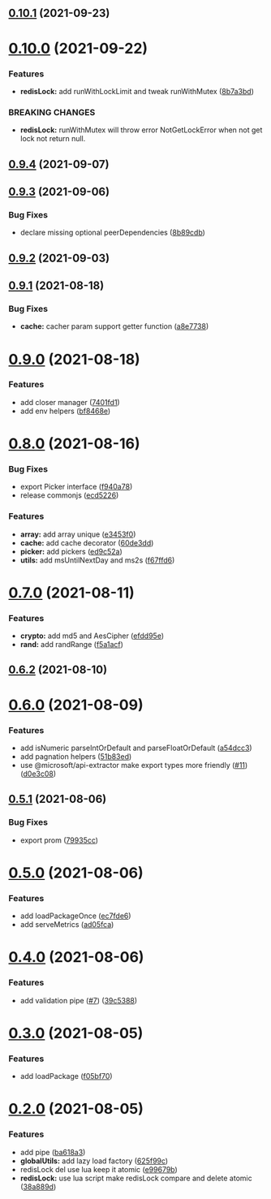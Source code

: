 ## [0.10.1](https://github.com/zcong1993/node-kit/compare/v0.10.0...v0.10.1) (2021-09-23)

# [0.10.0](https://github.com/zcong1993/node-kit/compare/v0.9.4...v0.10.0) (2021-09-22)

### Features

- **redisLock:** add runWithLockLimit and tweak runWithMutex ([8b7a3bd](https://github.com/zcong1993/node-kit/commit/8b7a3bd3d1e8443a9404ef97dea2f9f3746c00bc))

### BREAKING CHANGES

- **redisLock:** runWithMutex will throw error NotGetLockError when not get lock not return null.

## [0.9.4](https://github.com/zcong1993/node-kit/compare/v0.9.3...v0.9.4) (2021-09-07)

## [0.9.3](https://github.com/zcong1993/node-kit/compare/v0.9.2...v0.9.3) (2021-09-06)

### Bug Fixes

- declare missing optional peerDependencies ([8b89cdb](https://github.com/zcong1993/node-kit/commit/8b89cdb3acbc1c00bc8e68885c6b0931a28ad72f))

## [0.9.2](https://github.com/zcong1993/node-kit/compare/v0.9.1...v0.9.2) (2021-09-03)

## [0.9.1](https://github.com/zcong1993/node-kit/compare/v0.9.0...v0.9.1) (2021-08-18)

### Bug Fixes

- **cache:** cacher param support getter function ([a8e7738](https://github.com/zcong1993/node-kit/commit/a8e77387386cf6576f6bdc27430b09aaa82a8160))

# [0.9.0](https://github.com/zcong1993/node-kit/compare/v0.8.0...v0.9.0) (2021-08-18)

### Features

- add closer manager ([7401fd1](https://github.com/zcong1993/node-kit/commit/7401fd13864070bbcba2806b1800d95860b6050d))
- add env helpers ([bf8468e](https://github.com/zcong1993/node-kit/commit/bf8468e4e2da650de10a2120a3db372e64fadb2e))

# [0.8.0](https://github.com/zcong1993/node-kit/compare/v0.7.0...v0.8.0) (2021-08-16)

### Bug Fixes

- export Picker interface ([f940a78](https://github.com/zcong1993/node-kit/commit/f940a789c67e1a038dd959149617e74397fdbc20))
- release commonjs ([ecd5226](https://github.com/zcong1993/node-kit/commit/ecd52262349f7eaa73dfec92ae304f3db99c154c))

### Features

- **array:** add array unique ([e3453f0](https://github.com/zcong1993/node-kit/commit/e3453f0c210d921c6babb10510cc5eb7a552d4c7))
- **cache:** add cache decorator ([60de3dd](https://github.com/zcong1993/node-kit/commit/60de3dd2d5dcdef43d3ea3d675aebb00daa347b4))
- **picker:** add pickers ([ed9c52a](https://github.com/zcong1993/node-kit/commit/ed9c52af8c3d452266a7aaaaedeeb38177c8a6a8))
- **utils:** add msUntilNextDay and ms2s ([f67ffd6](https://github.com/zcong1993/node-kit/commit/f67ffd6d3f59bd801dd8fca9bea4b4e6fca85690))

# [0.7.0](https://github.com/zcong1993/node-kit/compare/v0.6.2...v0.7.0) (2021-08-11)

### Features

- **crypto:** add md5 and AesCipher ([efdd95e](https://github.com/zcong1993/node-kit/commit/efdd95ea63359e71153dfba1e878d53b95c66113))
- **rand:** add randRange ([f5a1acf](https://github.com/zcong1993/node-kit/commit/f5a1acf796030cf4b9bfb3afd1751f782a01a4b1))

## [0.6.2](https://github.com/zcong1993/node-kit/compare/v0.6.1...v0.6.2) (2021-08-10)

# [0.6.0](https://github.com/zcong1993/node-kit/compare/v0.5.1...v0.6.0) (2021-08-09)

### Features

- add isNumeric parseIntOrDefault and parseFloatOrDefault ([a54dcc3](https://github.com/zcong1993/node-kit/commit/a54dcc3e689427e2c0b2ccade16232e7e487b5e6))
- add pagnation helpers ([51b83ed](https://github.com/zcong1993/node-kit/commit/51b83ed28dc3807867be7d3afd32e7ca74d7ce6c))
- use @microsoft/api-extractor make export types more friendly ([#11](https://github.com/zcong1993/node-kit/issues/11)) ([d0e3c08](https://github.com/zcong1993/node-kit/commit/d0e3c0815f901b21e8847b8c78180ae188686297))

## [0.5.1](https://github.com/zcong1993/node-kit/compare/v0.5.0...v0.5.1) (2021-08-06)

### Bug Fixes

- export prom ([79935cc](https://github.com/zcong1993/node-kit/commit/79935cc0b63e2256a6c802a21bc576a609aeb3d7))

# [0.5.0](https://github.com/zcong1993/node-kit/compare/v0.4.0...v0.5.0) (2021-08-06)

### Features

- add loadPackageOnce ([ec7fde6](https://github.com/zcong1993/node-kit/commit/ec7fde6640b8fd9253aaeb7c4c06b46952aa52af))
- add serveMetrics ([ad05fca](https://github.com/zcong1993/node-kit/commit/ad05fca58d7639054c392934493402c21c46cd88))

# [0.4.0](https://github.com/zcong1993/node-kit/compare/v0.3.0...v0.4.0) (2021-08-06)

### Features

- add validation pipe ([#7](https://github.com/zcong1993/node-kit/issues/7)) ([39c5388](https://github.com/zcong1993/node-kit/commit/39c538808ebca75e67f070e07f20491f5955deda))

# [0.3.0](https://github.com/zcong1993/node-kit/compare/v0.2.1...v0.3.0) (2021-08-05)

### Features

- add loadPackage ([f05bf70](https://github.com/zcong1993/node-kit/commit/f05bf709fb09e31ab01733e3a1dec9ebca8243d1))

# [0.2.0](https://github.com/zcong1993/node-kit/compare/v0.1.1...v0.2.0) (2021-08-05)

### Features

- add pipe ([ba618a3](https://github.com/zcong1993/node-kit/commit/ba618a37ccba261d9026a90ae2640930d2666132))
- **globalUtils:** add lazy load factory ([625f99c](https://github.com/zcong1993/node-kit/commit/625f99c231dfc2efdcc23ca754fbadcffd053e48))
- redisLock del use lua keep it atomic ([e99679b](https://github.com/zcong1993/node-kit/commit/e99679b78da4c0a9b151e23393093d37a09f6def))
- **redisLock:** use lua script make redisLock compare and delete atomic ([38a889d](https://github.com/zcong1993/node-kit/commit/38a889d23ce5e895d2d5e8aade624e5d3a48dff1))
